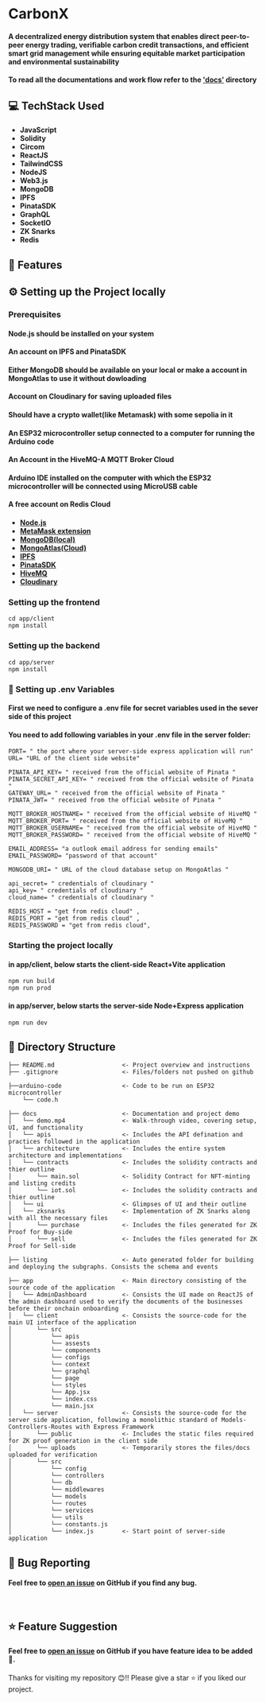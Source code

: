 
# CarbonX
#### A decentralized energy distribution system that enables direct peer-to-peer energy trading, verifiable carbon credit transactions, and efficient smart grid management while ensuring equitable market participation and environmental sustainability

#### To read all the documentations and work flow refer to the ['docs'](https://github.com/Aardy-Bond/Kriti-25/tree/main/docs) directory

## 💻 TechStack Used
#### <ul><li>JavaScript</li><li>Solidity</li><li>Circom</li><li>ReactJS</li><li>TailwindCSS</li><li>NodeJS</li><li>Web3.js</li><li>MongoDB</li><li>IPFS</li><li>PinataSDK</li><li>GraphQL</li><li>SocketIO</li><li>ZK Snarks</li><li>Redis</li></ul>


## 🚀 Features


## ⚙️ Setting up the Project locally
### Prerequisites
#### Node.js should be installed on your system
#### An account on IPFS and PinataSDK
#### Either MongoDB should be available on your local or make a account in MongoAtlas to use it without dowloading
#### Account on Cloudinary for saving uploaded files
#### Should have a crypto wallet(like Metamask) with some sepolia in it
#### An ESP32 microcontroller setup connected to a computer for running the Arduino code
#### An Account in the HiveMQ-A MQTT Broker Cloud
#### Arduino IDE installed on the computer with which the ESP32 microcontroller will be connected using MicroUSB cable
#### A free account on Redis Cloud
#### <ul><li>[Node.js](https://nodejs.org/en/)</li><li>[MetaMask extension](https://microsoftedge.microsoft.com/addons/detail/metamask/ejbalbakoplchlghecdalmeeeajnimhm)</li><li>[MongoDB(local)](https://www.mongodb.com/docs/manual/installation/)</li><li>[MongoAtlas(Cloud)](https://www.youtube.com/watch?v=VkXvVOb99g0)</li><li>[IPFS](https://merrillinsurance.ipfs.com/)</li><li>[PinataSDK](https://pinata.cloud/)</li><li>[HiveMQ](https://www.hivemq.com/mqtt/public-mqtt-broker/)</li><li>[Cloudinary](https://cloudinary.com/users/login)</li></ul>

### Setting up the frontend
```
cd app/client
npm install
```
### Setting up the backend
```
cd app/server
npm install
```

### 🎪 Setting up .env Variables

#### First we need to configure a .env file for secret variables used in the sever side of this project

#### You need to add following variables in your .env file in the server folder:
```
PORT= " the port where your server-side express application will run"
URL= "URL of the client side website"

PINATA_API_KEY= " received from the official website of Pinata "
PINATA_SECRET_API_KEY= " received from the official website of Pinata "
GATEWAY_URL= " received from the official website of Pinata "
PINATA_JWT= " received from the official website of Pinata "

MQTT_BROKER_HOSTNAME= " received from the official website of HiveMQ "
MQTT_BROKER_PORT= " received from the official website of HiveMQ "
MQTT_BROKER_USERNAME= " received from the official website of HiveMQ "
MQTT_BROKER_PASSWORD= " received from the official website of HiveMQ "

EMAIL_ADDRESS= "a outlook email address for sending emails"
EMAIL_PASSWORD= "password of that account"

MONGODB_URI= " URL of the cloud database setup on MongoAtlas "

api_secret= " credentials of cloudinary "
api_key= " credentials of cloudinary "
cloud_name= " credentials of cloudinary "

REDIS_HOST = "get from redis cloud" ,
REDIS_PORT = "get from redis cloud" ,
REDIS_PASSWORD = "get from redis cloud",
```
### Starting the project locally
#### in app/client, below starts the client-side React+Vite application
```
npm run build
npm run prod
```
#### in app/server, below starts the server-side Node+Express application
```
npm run dev
```

## 📂 Directory Structure
```
├── README.md                   <- Project overview and instructions
├── .gitignore                  <- Files/folders not pushed on github

├──arduino-code                 <- Code to be run on ESP32 microcontroller
    └── code.h

├── docs                        <- Documentation and project demo
│   └── demo.mp4                <- Walk-through video, covering setup, UI, and functionality
│   └── apis                    <- Includes the API defination and practices followed in the application
│   └── architecture            <- Includes the entire system architecture and implementations
│   └── contracts               <- Includes the solidity contracts and thier outline
│       └── main.sol            <- Solidity Contract for NFT-minting and listing credits
│       └── iot.sol             <- Includes the solidity contracts and thier outline
│   └── ui                      <- Glimpses of UI and their outline
│   └── zksnarks                <- Implementation of ZK Snarks along with all the necessary files
│       └── purchase            <- Includes the files generated for ZK Proof for Buy-side
│       └── sell                <- Includes the files generated for ZK Proof for Sell-side

├── listing                     <- Auto generated folder for building and deploying the subgraphs. Consists the schema and events   

├── app                         <- Main directory consisting of the source code of the application
│   └── AdminDashboard          <- Consists the UI made on ReactJS of the admin dashboard used to verify the documents of the businesses before their onchain onboarding 
│   └── client                  <- Consists the source-code for the main UI interface of the application
│       └── src    
│           └── apis
│           └── assests
│           └── components
│           └── configs
│           └── context
│           └── graphql
│           └── page
│           └── styles   
│           └── App.jsx    
│           └── index.css    
│           └── main.jsx   
│   └── server                  <- Consists the source-code for the server side application, following a monolithic standard of Models-Controllers-Routes with Express Framework
│       └── public              <- Includes the static files required for ZK proof generation in the client side
│       └── uploads             <- Temporarily stores the files/docs uploaded for verification
│       └── src                 
│           └── config      
│           └── controllers               
│           └── db      
│           └── middlewares           
│           └── models           
│           └── routes         
│           └── services            
│           └── utils                 
│           └── constants.js         
│           └── index.js        <- Start point of server-side application        
```


## 🐛 Bug Reporting
#### Feel free to [open an issue](https://github.com/) on GitHub if you find any bug.

<br />

## ⭐ Feature Suggestion
#### Feel free to [open an issue](https://github.com/) on GitHub if you have feature idea to be added 🙌.

<!-- ## 🧩 Team
#### <ul><li>[Srinjoy](https://github.com/)</li><li>[Kevin](https://github.com/)</li><li>[Yash](https://github.com/)</li><li>[Shreyansh](https://github.com/)</li><li>[Dev](https://github.com/)</li><li>[Ayushmann](https://github.com/)</li></ul> -->


Thanks for visiting my repository 😊!! Please give a star ⭐ if you liked our project.
